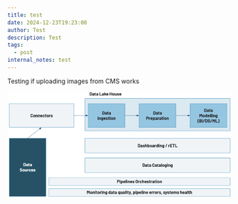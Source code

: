 ```yaml
---
title: test
date: 2024-12-23T19:23:00
author: Test
description: Test
tags:
  - post
internal_notes: test
---
```

Testing if uploading images from CMS works

![](/src/assets/images/modern_architecture-1.png)
